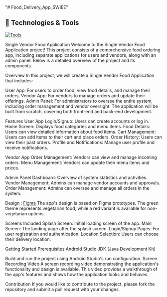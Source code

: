 "# Food_Delivery_App_SWIEE" 

## 🔧 Technologies & Tools

[![Tools](https://skillicons.dev/icons?i=androidstudio,firebase,java,figma,git,&perline=20)](https://skillicons.dev)


Single Vendor Food Application
Welcome to the Single Vendor Food Application project! This project consists of a comprehensive food ordering app, including separate applications for users and vendors, along with an admin panel. Below is a detailed overview of the project and its components.

Overview
In this project, we will create a Single Vendor Food Application that includes:

User App: For users to order food, view food details, and manage their orders.
Vendor App: For vendors to manage orders and update their offerings.
Admin Panel: For administrators to oversee the entire system, including order management and vendor oversight.
The application will be built from scratch, covering both front-end and back-end development.

Features
User App
Login/Signup: Users can create accounts or log in.
Home Screen: Displays food categories and menu items.
Food Details: Users can view detailed information about food items.
Cart Management: Users can add items to their cart and place orders.
Order History: Users can view their past orders.
Profile and Notifications: Manage user profile and receive notifications.

Vendor App
Order Management: Vendors can view and manage incoming orders.
Menu Management: Vendors can update their menu items and prices.

Admin Panel
Dashboard: Overview of system statistics and activities.
Vendor Management: Admins can manage vendor accounts and approvals.
Order Management: Admins can oversee and manage all orders in the system.

Design : [Figma](https://www.figma.com/design/55me6I7L0xVa8SSf3aaNZT/green-Food-Order-App-by-neat-roots?node-id=0-1)
The app's design is based on Figma prototypes. The green theme represents vegetarian food, while a red variant is available for non-vegetarian options. 

Screens Included
Splash Screen: Initial loading screen of the app.
Main Screen: The landing page after the splash screen.
Login/Signup Pages: For user registration and authentication.
Location Selection: Users can choose their delivery location.

Getting Started
Prerequisites
Android Studio
JDK (Java Development Kit)


Build and run the project using Android Studio's run configuration.
Screen Recording Video
A screen recording video demonstrating the application's functionality and design is available. This video provides a walkthrough of the app's features and shows how the application looks and behaves.


Contribution
If you would like to contribute to the project, please fork the repository and submit a pull request with your changes.

